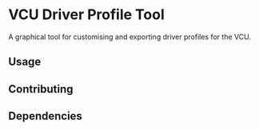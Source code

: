 # VCU Driver Profile Tool
A graphical tool for customising and exporting driver profiles for the VCU.

## Usage

## Contributing

## Dependencies
